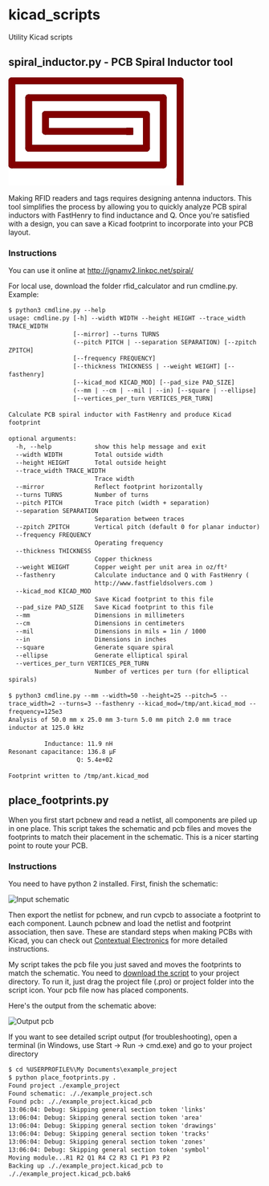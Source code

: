 # kicad_scripts
Utility Kicad scripts

## spiral_inductor.py - PCB Spiral Inductor tool
![](spiral.png?raw=true)

Making RFID readers and tags requires designing antenna inductors.
This tool simplifies the process by allowing you to quickly analyze PCB spiral
inductors with FastHenry to find inductance and Q. Once you're satisfied with a
design, you can save a Kicad footprint to incorporate into your PCB layout.

### Instructions

You can use it online at http://ignamv2.linkpc.net/spiral/

For local use, download the folder rfid_calculator and run cmdline.py. Example:

    $ python3 cmdline.py --help
    usage: cmdline.py [-h] --width WIDTH --height HEIGHT --trace_width TRACE_WIDTH
                      [--mirror] --turns TURNS
                      (--pitch PITCH | --separation SEPARATION) [--zpitch ZPITCH]
                      [--frequency FREQUENCY]
                      [--thickness THICKNESS | --weight WEIGHT] [--fasthenry]
                      [--kicad_mod KICAD_MOD] [--pad_size PAD_SIZE]
                      (--mm | --cm | --mil | --in) [--square | --ellipse]
                      [--vertices_per_turn VERTICES_PER_TURN]

    Calculate PCB spiral inductor with FastHenry and produce Kicad footprint

    optional arguments:
      -h, --help            show this help message and exit
      --width WIDTH         Total outside width
      --height HEIGHT       Total outside height
      --trace_width TRACE_WIDTH
                            Trace width
      --mirror              Reflect footprint horizontally
      --turns TURNS         Number of turns
      --pitch PITCH         Trace pitch (width + separation)
      --separation SEPARATION
                            Separation between traces
      --zpitch ZPITCH       Vertical pitch (default 0 for planar inductor)
      --frequency FREQUENCY
                            Operating frequency
      --thickness THICKNESS
                            Copper thickness
      --weight WEIGHT       Copper weight per unit area in oz/ft²
      --fasthenry           Calculate inductance and Q with FastHenry (
                            http://www.fastfieldsolvers.com )
      --kicad_mod KICAD_MOD
                            Save Kicad footprint to this file
      --pad_size PAD_SIZE   Save Kicad footprint to this file
      --mm                  Dimensions in millimeters
      --cm                  Dimensions in centimeters
      --mil                 Dimensions in mils = 1in / 1000
      --in                  Dimensions in inches
      --square              Generate square spiral
      --ellipse             Generate elliptical spiral
      --vertices_per_turn VERTICES_PER_TURN
                            Number of vertices per turn (for elliptical spirals)

    $ python3 cmdline.py --mm --width=50 --height=25 --pitch=5 --trace_width=2 --turns=3 --fasthenry --kicad_mod=/tmp/ant.kicad_mod --frequency=125e3
    Analysis of 50.0 mm x 25.0 mm 3-turn 5.0 mm pitch 2.0 mm trace inductor at 125.0 kHz

              Inductance: 11.9 nH
    Resonant capacitance: 136.8 µF
                       Q: 5.4e+02

    Footprint written to /tmp/ant.kicad_mod

## place_footprints.py

When you first start pcbnew and read a netlist,
all components are piled up in one place.
This script takes the schematic and pcb files 
and moves the footprints to match their placement in the schematic. 
This is a nicer starting point to route your PCB.

### Instructions

You need to have python 2 installed. First, finish the schematic:

![Input schematic](/example_project/schematic.png?raw=true "Input schematic")

Then export the netlist for pcbnew,
and run cvpcb to associate a footprint to each component.
Launch pcbnew and load the netlist and footprint association, then save.
These are standard steps when making PCBs with Kicad, 
you can check out 
[Contextual Electronics](https://contextualelectronics.com/course/kicad-tutorial/) 
for more detailed instructions.

My script takes the pcb file you just saved
and moves the footprints to match the schematic.
You need to [download the script](place_footprints.py?raw=true) 
to your project directory.
To run it, just drag the project file (.pro) or project folder into the script icon.
Your pcb file now has placed components.

Here's the output from the schematic above:

![Output pcb](/example_project/pcb.png?raw=true "Output PCB")

If you want to see detailed script output (for troubleshooting),
open a terminal (in Windows, use Start -> Run -> cmd.exe)
and go to your project directory

    $ cd %USERPROFILE%\My Documents\example_project
    $ python place_footprints.py .
    Found project ./example_project
    Found schematic: ././example_project.sch
    Found pcb: ././example_project.kicad_pcb
    13:06:04: Debug: Skipping general section token 'links' 
    13:06:04: Debug: Skipping general section token 'area' 
    13:06:04: Debug: Skipping general section token 'drawings' 
    13:06:04: Debug: Skipping general section token 'tracks' 
    13:06:04: Debug: Skipping general section token 'zones' 
    13:06:04: Debug: Skipping general section token 'symbol' 
    Moving module...R1 R2 Q1 R4 C2 R3 C1 P1 P3 P2 
    Backing up ././example_project.kicad_pcb to ././example_project.kicad_pcb.bak6
